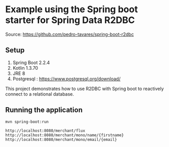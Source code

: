 # Example using the Spring boot starter for Spring Data R2DBC
Source: https://github.com/pedro-tavares/spring-boot-r2dbc

## Setup
1. Spring Boot 2.2.4
2. Kotlin 1.3.70
3. JRE 8
4. Postgresql : https://www.postgresql.org/download/

This project demonstrates how to use R2DBC with Spring boot to reactively connect to a relational database. 

## Running the application
```
mvn spring-boot:run
```

```
http://localhost:8080/merchant/flux
http://localhost:8080/merchant/mono/name/{firstname}
http://localhost:8080/merchant/mono/email/{email}
```
